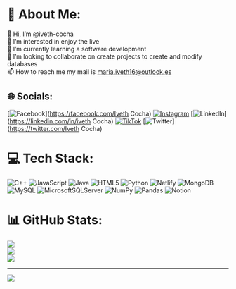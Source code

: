 # 💫 About Me:
👋 Hi, I’m @iveth-cocha<br>👀 I’m interested in enjoy the live<br>🌱 I’m currently learning a software development<br>💞️ I’m looking to collaborate on create projects to create and modify databases<br>📫 How to reach me my mail is maria.iveth16@outlook.es


## 🌐 Socials:
[![Facebook](https://img.shields.io/badge/Facebook-%231877F2.svg?logo=Facebook&logoColor=white)](https://facebook.com/Iveth Cocha) [![Instagram](https://img.shields.io/badge/Instagram-%23E4405F.svg?logo=Instagram&logoColor=white)](https://instagram.com/iveth.-.cocha) [![LinkedIn](https://img.shields.io/badge/LinkedIn-%230077B5.svg?logo=linkedin&logoColor=white)](https://linkedin.com/in/iveth Cocha) [![TikTok](https://img.shields.io/badge/TikTok-%23000000.svg?logo=TikTok&logoColor=white)](https://tiktok.com/@maria-cocha) [![Twitter](https://img.shields.io/badge/Twitter-%231DA1F2.svg?logo=Twitter&logoColor=white)](https://twitter.com/Iveth Cocha) 

# 💻 Tech Stack:
![C++](https://img.shields.io/badge/c++-%2300599C.svg?style=for-the-badge&logo=c%2B%2B&logoColor=white) ![JavaScript](https://img.shields.io/badge/javascript-%23323330.svg?style=for-the-badge&logo=javascript&logoColor=%23F7DF1E) ![Java](https://img.shields.io/badge/java-%23ED8B00.svg?style=for-the-badge&logo=openjdk&logoColor=white) ![HTML5](https://img.shields.io/badge/html5-%23E34F26.svg?style=for-the-badge&logo=html5&logoColor=white) ![Python](https://img.shields.io/badge/python-3670A0?style=for-the-badge&logo=python&logoColor=ffdd54) ![Netlify](https://img.shields.io/badge/netlify-%23000000.svg?style=for-the-badge&logo=netlify&logoColor=#00C7B7) ![MongoDB](https://img.shields.io/badge/MongoDB-%234ea94b.svg?style=for-the-badge&logo=mongodb&logoColor=white) ![MySQL](https://img.shields.io/badge/mysql-%2300000f.svg?style=for-the-badge&logo=mysql&logoColor=white) ![MicrosoftSQLServer](https://img.shields.io/badge/Microsoft%20SQL%20Server-CC2927?style=for-the-badge&logo=microsoft%20sql%20server&logoColor=white) ![NumPy](https://img.shields.io/badge/numpy-%23013243.svg?style=for-the-badge&logo=numpy&logoColor=white) ![Pandas](https://img.shields.io/badge/pandas-%23150458.svg?style=for-the-badge&logo=pandas&logoColor=white) ![Notion](https://img.shields.io/badge/Notion-%23000000.svg?style=for-the-badge&logo=notion&logoColor=white)
# 📊 GitHub Stats:
![](https://github-readme-stats.vercel.app/api?username=iveth-cocha&theme=dark&hide_border=false&include_all_commits=false&count_private=false)<br/>
![](https://github-readme-streak-stats.herokuapp.com/?user=iveth-cocha&theme=dark&hide_border=false)<br/>
![](https://github-readme-stats.vercel.app/api/top-langs/?username=iveth-cocha&theme=dark&hide_border=false&include_all_commits=false&count_private=false&layout=compact)

---
[![](https://visitcount.itsvg.in/api?id=iveth-cocha&icon=0&color=0)](https://visitcount.itsvg.in)

<!-- Proudly created with GPRM ( https://gprm.itsvg.in ) -->
